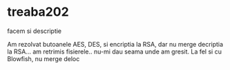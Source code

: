 # treaba202
facem si descriptie


Am rezolvat butoanele AES, DES, si encriptia la RSA, dar nu merge decriptia la RSA... am retrimis fisierele.. nu-mi dau seama unde am gresit. La fel si cu Blowfish, nu merge deloc
